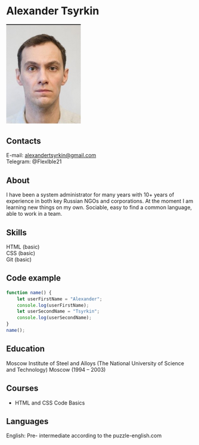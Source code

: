 # Alexander Tsyrkin
<img src="cv.jpg" alt="photo" width="200"/>  

## Contacts
E-mail: alexandertsyrkin@gmail.com  
Telegram:  @FlexIble21
## About
I have been a system administrator for many years with 10+ years of experience in both key Russian NGOs and corporations. At the moment I am learning new things on my own. Sociable, easy to find a common language, able to work in a team.
## Skills
HTML (basic)  
CSS (basic)   
Git (basic)   
## Code example
```javaScript
function name() {  
    let userFirstName = "Alexander";  
    console.log(userFirstName);  
    let userSecondName = "Tsyrkin";  
    console.log(userSecondName);  
}
name();
```
## Education
Moscow Institute of Steel and Alloys (The National University of Science and Technology) Moscow (1994 – 2003)
## Courses
* HTML and CSS Code Basics
## Languages
English: Pre- intermediate according to the puzzle-english.com


